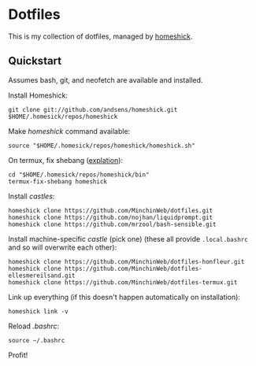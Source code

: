 Dotfiles
========

This is my collection of dotfiles, managed by [homeshick](https://github.com/andsens/homeshick).

Quickstart
----------

Assumes bash, git, and neofetch are available and installed.

Install Homeshick:

    git clone git://github.com/andsens/homeshick.git $HOME/.homesick/repos/homeshick

Make *homeshick* command available:

    source "$HOME/.homesick/repos/homeshick/homeshick.sh"

On termux, fix shebang ([explation](https://wiki.termux.com/wiki/Differences_from_Linux)):

    cd "$HOME/.homesick/repos/homeshick/bin"
    termux-fix-shebang homeshick

Install *castles*:

    homeshick clone https://github.com/MinchinWeb/dotfiles.git
    homeshick clone https://github.com/nojhan/liquidprompt.git
    homeshick clone https://github.com/mrzool/bash-sensible.git

Install machine-specific *castle* (pick one) (these all provide `.local.bashrc` and so will overwrite each other):

    homeshick clone https://github.com/MinchinWeb/dotfiles-honfleur.git
    homeshick clone https://github.com/MinchinWeb/dotfiles-ellesmereilsand.git
    homeshick clone https://github.com/MinchinWeb/dotfiles-termux.git

Link up everything (if this doesn't happen automatically on installation):

    homeshick link -v

Reload *.bashrc*:

    source ~/.bashrc

Profit!
